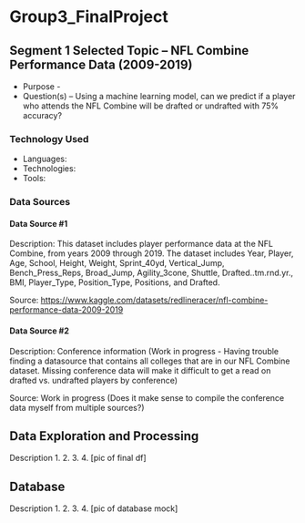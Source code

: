 # Group3_FinalProject

## Segment 1 Selected Topic – NFL Combine Performance Data (2009-2019)

* Purpose - 
* Question(s) – Using a machine learning model, can we predict if a player who attends the NFL Combine will be drafted or undrafted with 75% accuracy?

### Technology Used
* Languages: 
* Technologies:
* Tools:

### Data Sources
#### Data Source #1
Description: This dataset includes player performance data at the NFL Combine, from years 2009 through 2019. The dataset includes Year, Player, Age, School, Height, Weight, Sprint_40yd, Vertical_Jump, Bench_Press_Reps, Broad_Jump, Agility_3cone, Shuttle, Drafted..tm.rnd.yr., BMI, Player_Type, Position_Type, Positions, and Drafted.

Source: https://www.kaggle.com/datasets/redlineracer/nfl-combine-performance-data-2009-2019

#### Data Source #2 
Description: Conference information
(Work in progress - Having trouble finding a datasource that contains all colleges that are in our NFL Combine dataset. Missing conference data will make it difficult to get a read on drafted vs. undrafted players by conference)

Source: Work in progress (Does it make sense to compile the conference data myself from multiple sources?)

## Data Exploration and Processing
Description
1.
2.
3.
4.
[pic of final df]

## Database
Description
1. 
2.
3.
4.
[pic of database mock]




